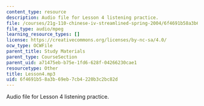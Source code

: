 ```yaml
---
content_type: resource
description: Audio file for Lesson 4 listening practice.
file: /courses/21g-110-chinese-iv-streamlined-spring-2004/6f4691b58a3b69eb7cb4220b3c2bc82d_Lesson4.mp3
file_type: audio/mpeg
learning_resource_types: []
license: https://creativecommons.org/licenses/by-nc-sa/4.0/
ocw_type: OCWFile
parent_title: Study Materials
parent_type: CourseSection
parent_uid: a71475eb-b75e-1fd6-628f-04266230cae1
resourcetype: Other
title: Lesson4.mp3
uid: 6f4691b5-8a3b-69eb-7cb4-220b3c2bc82d
---
```

Audio file for Lesson 4 listening practice.